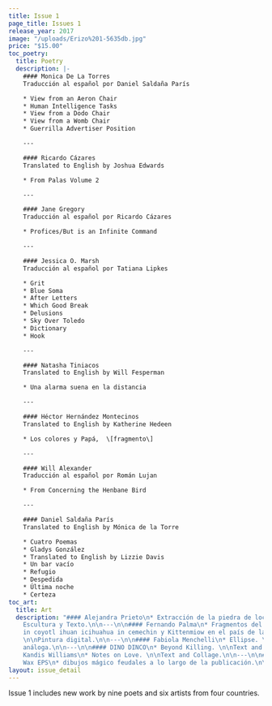 ```yaml
---
title: Issue 1
page_title: Issues 1
release_year: 2017
image: "/uploads/Erizo%201-5635db.jpg"
price: "$15.00"
toc_poetry:
  title: Poetry
  description: |-
    #### Monica De La Torres
    Traducción al español por Daniel Saldaña París

    * View from an Aeron Chair
    * Human Intelligence Tasks
    * View from a Dodo Chair
    * View from a Womb Chair
    * Guerrilla Advertiser Position

    ---

    #### Ricardo Cázares
    Translated to English by Joshua Edwards

    * From Palas Volume 2

    ---

    #### Jane Gregory
    Traducción al español por Ricardo Cázares

    * Profices/But is an Infinite Command

    ---

    #### Jessica O. Marsh
    Traducción al español por Tatiana Lipkes

    * Grit
    * Blue Soma
    * After Letters
    * Which Good Break
    * Delusions
    * Sky Over Toledo
    * Dictionary
    * Hook

    ---

    #### Natasha Tiniacos
    Translated to English by Will Fesperman

    * Una alarma suena en la distancia

    ---

    #### Héctor Hernández Montecinos
    Translated to English by Katherine Hedeen

    * Los colores y Papá,  \[fragmento\]

    ---

    #### Will Alexander
    Traducción al español por Román Lujan

    * From Concerning the Henbane Bird

    ---

    #### Daniel Saldaña París
    Translated to English by Mónica de la Torre

    * Cuatro Poemas
    * Gladys González
    * Translated to English by Lizzie Davis
    * Un bar vacío
    * Refugio
    * Despedida
    * Última noche
    * Certeza
toc_art:
  title: Art
  description: "#### Alejandra Prieto\n* Extracción de la piedra de locura.\n\nDibujo,
    Escultura y Texto.\n\n---\n\n#### Fernando Palma\n* Fragmentos del cuento Inimeli
    in coyotl ihuan icihuahua in cemechin y Kittenmiow en el país de las banderas.
    \n\nPintura digital.\n\n---\n\n#### Fabiola Menchelli\n* Ellipse. \n\nFotografía
    análoga.\n\n---\n\n#### DINO DINCO\n* Beyond Killing. \n\nText and Image.\n\n---\n\n####
    Kandis Williams\n* Notes on Love. \n\nText and Collage.\n\n---\n\n#### Biquini
    Wax EPS\n* dibujos mágico feudales a lo largo de la publicación.\n\nDibujo."
layout: issue_detail
---
```


Issue 1 includes new work by nine poets and six artists from four countries. 